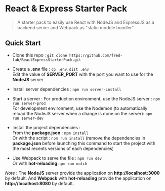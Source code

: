 # React & Express Starter Pack

> A starter pack to easily use React with NodeJS and ExpressJS as a backend server and Webpack as "static module bundler"

## Quick Start

- Clone this repo : `git clone https://github.com/fred-lab/ReactExpressStarterPack.git`

- Create a **.env** file : `cp .env.dist .env`  
  Edit the value of **SERVER_PORT** with the port you want to use for the **NodeJS** server

- Install server dependencies : `npm run server-install`

- Start a server :
  For production environment, use the NodeJS server : `npm run server-prod`  
  For development environment, use the Nodemon (to automatically reload the NodeJS server when a change is done on the server): `npm run server-dev`

- Install the project dependencies :  
  From the **package.json** : `npm install`  
  Or with the script : `npm run install` (remove the dependencies in **package.json** before launching this command to start the project with the most recents versions of each dependencies)

- Use Webpack to serve the file : `npm run dev`  
  Or with **hot-reloading** `npm run watch`

_Note_ : The **NodeJS** server provide the application on **http://localhost:3000** by default. And **Webpack** with **hot-reloading** provide the application on **http://localhost:8080** by default.
